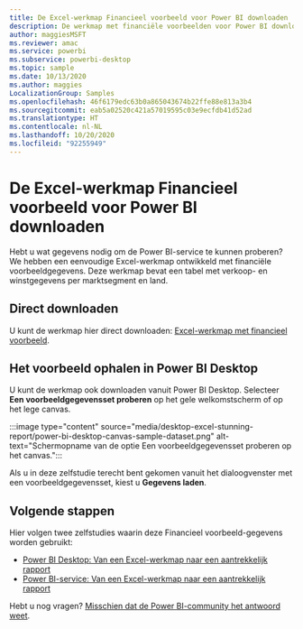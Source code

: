 ```yaml
---
title: De Excel-werkmap Financieel voorbeeld voor Power BI downloaden
description: De werkmap met financiële voorbeelden voor Power BI downloaden
author: maggiesMSFT
ms.reviewer: amac
ms.service: powerbi
ms.subservice: powerbi-desktop
ms.topic: sample
ms.date: 10/13/2020
ms.author: maggies
LocalizationGroup: Samples
ms.openlocfilehash: 46f6179edc63b0a865043674b22ffe88e813a3b4
ms.sourcegitcommit: eab5a02520c421a57019595c03e9ecfdb41d52ad
ms.translationtype: HT
ms.contentlocale: nl-NL
ms.lasthandoff: 10/20/2020
ms.locfileid: "92255949"
---
```

# <a name="download-the-financial-sample-excel-workbook-for-power-bi"></a>De Excel-werkmap Financieel voorbeeld voor Power BI downloaden
Hebt u wat gegevens nodig om de Power BI-service te kunnen proberen? We hebben een eenvoudige Excel-werkmap ontwikkeld met financiële voorbeeldgegevens. Deze werkmap bevat een tabel met verkoop- en winstgegevens per marktsegment en land. 

## <a name="download-it-directly"></a>Direct downloaden

U kunt de werkmap hier direct downloaden: [Excel-werkmap met financieel voorbeeld](https://go.microsoft.com/fwlink/?LinkID=521962).

## <a name="get-the-sample-in-power-bi-desktop"></a>Het voorbeeld ophalen in Power BI Desktop

U kunt de werkmap ook downloaden vanuit Power BI Desktop. Selecteer **Een voorbeeldgegevensset proberen** op het gele welkomstscherm of op het lege canvas.

:::image type="content" source="media/desktop-excel-stunning-report/power-bi-desktop-canvas-sample-dataset.png" alt-text="Schermopname van de optie Een voorbeeldgegevensset proberen op het canvas."::: 

Als u in deze zelfstudie terecht bent gekomen vanuit het dialoogvenster met een voorbeeldgegevensset, kiest u **Gegevens laden**.

## <a name="next-steps"></a>Volgende stappen

Hier volgen twee zelfstudies waarin deze Financieel voorbeeld-gegevens worden gebruikt:

- [Power BI Desktop: Van een Excel-werkmap naar een aantrekkelijk rapport](desktop-excel-stunning-report.md)
- [Power BI-service: Van een Excel-werkmap naar een aantrekkelijk rapport](service-from-excel-to-stunning-report.md)

Hebt u nog vragen? [Misschien dat de Power BI-community het antwoord weet](https://community.powerbi.com/).

